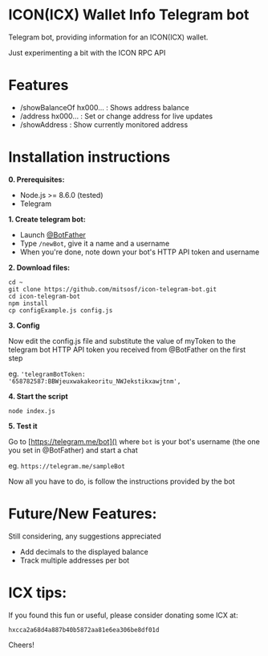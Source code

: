 # ICON(ICX) Wallet Info Telegram bot
Telegram bot, providing information for an ICON(ICX) wallet.
 
Just experimenting a bit with the ICON RPC API

# Features

- /showBalanceOf hx000... : Shows address balance
- /address hx000... : Set or change address for live updates
- /showAddress : Show currently monitored address

# Installation instructions
**0. Prerequisites:**

- Node.js >= 8.6.0 (tested)
- Telegram

**1. Create telegram bot:**

- Launch [@BotFather](https://telegram.me/BotFather)
- Type `/newBot`, give it a name and a username
- When you're done, note down your bot's HTTP API token and username

**2. Download files:**

```
cd ~
git clone https://github.com/mitsosf/icon-telegram-bot.git
cd icon-telegram-bot
npm install
cp configExample.js config.js
```

**3. Config**

Now edit the config.js file and substitute the value of myToken to the telegram bot HTTP API token you received from @BotFather on the first step

eg. `'telegramBotToken: '658782587:BBWjeuxwakakeoritu_NWJekstikxawjtnm',`

**4. Start the script**

```
node index.js
```

**5. Test it**

Go to [https://telegram.me/bot]() where `bot` is your bot's username (the one you set in @BotFather) and start a chat

eg. `https://telegram.me/sampleBot`

Now all you have to do, is follow the instructions provided by the bot

# Future/New Features:
Still considering, any suggestions appreciated

- Add decimals to the displayed balance
- Track multiple addresses per bot

# ICX tips:
If you found this fun or useful, please consider donating some ICX at:

`hxcca2a68d4a887b40b5872aa81e6ea306be8df01d`

Cheers!

